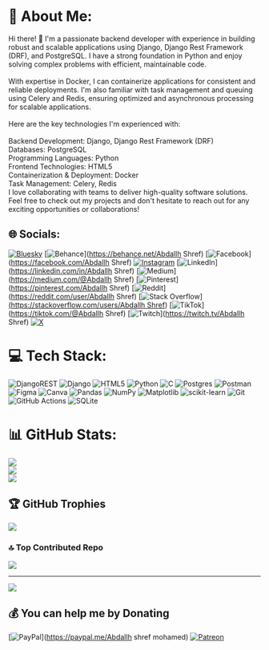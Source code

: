 # 💫 About Me:
Hi there! 👋 I'm a passionate backend developer with experience in building robust and scalable applications using Django, Django Rest Framework (DRF), and PostgreSQL. I have a strong foundation in Python and enjoy solving complex problems with efficient, maintainable code.<br><br>With expertise in Docker, I can containerize applications for consistent and reliable deployments. I'm also familiar with task management and queuing using Celery and Redis, ensuring optimized and asynchronous processing for scalable applications.<br><br>Here are the key technologies I'm experienced with:<br><br>Backend Development: Django, Django Rest Framework (DRF)<br>Databases: PostgreSQL<br>Programming Languages: Python<br>Frontend Technologies: HTML5<br>Containerization & Deployment: Docker<br>Task Management: Celery, Redis<br>I love collaborating with teams to deliver high-quality software solutions. Feel free to check out my projects and don't hesitate to reach out for any exciting opportunities or collaborations!


## 🌐 Socials:
[![Bluesky](https://img.shields.io/badge/bluesky-0285FF?style=for-the-badge&logo=bluesky&logoColor=%23FFFFFF)](https://bsky.app/profile/Abdallhshref) [![Behance](https://img.shields.io/badge/Behance-1769ff?logo=behance&logoColor=white)](https://behance.net/Abdallh Shref) [![Facebook](https://img.shields.io/badge/Facebook-%231877F2.svg?logo=Facebook&logoColor=white)](https://facebook.com/Abdallh Shref) [![Instagram](https://img.shields.io/badge/Instagram-%23E4405F.svg?logo=Instagram&logoColor=white)](https://instagram.com/Abdallh_Shref) [![LinkedIn](https://img.shields.io/badge/LinkedIn-%230077B5.svg?logo=linkedin&logoColor=white)](https://linkedin.com/in/Abdallh Shref) [![Medium](https://img.shields.io/badge/Medium-12100E?logo=medium&logoColor=white)](https://medium.com/@Abdallh Shref) [![Pinterest](https://img.shields.io/badge/Pinterest-%23E60023.svg?logo=Pinterest&logoColor=white)](https://pinterest.com/Abdallh Shref) [![Reddit](https://img.shields.io/badge/Reddit-%23FF4500.svg?logo=Reddit&logoColor=white)](https://reddit.com/user/Abdallh Shref) [![Stack Overflow](https://img.shields.io/badge/-Stackoverflow-FE7A16?logo=stack-overflow&logoColor=white)][(https://stackoverflow.com/users/Abdallh Shref](https://stackoverflow.com/users/29130500/abdallh-shref)) [![TikTok](https://img.shields.io/badge/TikTok-%23000000.svg?logo=TikTok&logoColor=white)](https://tiktok.com/@Abdallh Shref) [![Twitch](https://img.shields.io/badge/Twitch-%239146FF.svg?logo=Twitch&logoColor=white)](https://twitch.tv/Abdallh Shref) [![X](https://img.shields.io/badge/X-black.svg?logo=X&logoColor=white)](https://x.com/AbdallhShr39642) 

# 💻 Tech Stack:
![DjangoREST](https://img.shields.io/badge/DJANGO-REST-ff1709?style=for-the-badge&logo=django&logoColor=white&color=ff1709&labelColor=gray) ![Django](https://img.shields.io/badge/django-%23092E20.svg?style=for-the-badge&logo=django&logoColor=white) ![HTML5](https://img.shields.io/badge/html5-%23E34F26.svg?style=for-the-badge&logo=html5&logoColor=white) ![Python](https://img.shields.io/badge/python-3670A0?style=for-the-badge&logo=python&logoColor=ffdd54) ![C](https://img.shields.io/badge/c-%2300599C.svg?style=for-the-badge&logo=c&logoColor=white) ![Postgres](https://img.shields.io/badge/postgres-%23316192.svg?style=for-the-badge&logo=postgresql&logoColor=white) ![Postman](https://img.shields.io/badge/Postman-FF6C37?style=for-the-badge&logo=postman&logoColor=white) ![Figma](https://img.shields.io/badge/figma-%23F24E1E.svg?style=for-the-badge&logo=figma&logoColor=white) ![Canva](https://img.shields.io/badge/Canva-%2300C4CC.svg?style=for-the-badge&logo=Canva&logoColor=white) ![Pandas](https://img.shields.io/badge/pandas-%23150458.svg?style=for-the-badge&logo=pandas&logoColor=white) ![NumPy](https://img.shields.io/badge/numpy-%23013243.svg?style=for-the-badge&logo=numpy&logoColor=white) ![Matplotlib](https://img.shields.io/badge/Matplotlib-%23ffffff.svg?style=for-the-badge&logo=Matplotlib&logoColor=black) ![scikit-learn](https://img.shields.io/badge/scikit--learn-%23F7931E.svg?style=for-the-badge&logo=scikit-learn&logoColor=white) ![Git](https://img.shields.io/badge/git-%23F05033.svg?style=for-the-badge&logo=git&logoColor=white) ![GitHub Actions](https://img.shields.io/badge/github%20actions-%232671E5.svg?style=for-the-badge&logo=githubactions&logoColor=white) ![SQLite](https://img.shields.io/badge/sqlite-%2307405e.svg?style=for-the-badge&logo=sqlite&logoColor=white)
# 📊 GitHub Stats:
![](https://github-readme-stats.vercel.app/api?username=ABDALLH20&theme=transparent&hide_border=false&include_all_commits=true&count_private=true)<br/>
![](https://github-readme-streak-stats.herokuapp.com/?user=ABDALLH20&theme=transparent&hide_border=false)<br/>
![](https://github-readme-stats.vercel.app/api/top-langs/?username=ABDALLH20&theme=transparent&hide_border=false&include_all_commits=true&count_private=true&layout=compact)

## 🏆 GitHub Trophies
![](https://github-profile-trophy.vercel.app/?username=ABDALLH20&theme=date_night&no-frame=false&no-bg=false&margin-w=4)

### 🔝 Top Contributed Repo
![](https://github-contributor-stats.vercel.app/api?username=ABDALLH20&limit=5&theme=graywhite&combine_all_yearly_contributions=true)

---
[![](https://visitcount.itsvg.in/api?id=ABDALLH20&icon=3&color=6)](https://visitcount.itsvg.in)

  ## 💰 You can help me by Donating
  [![PayPal](https://img.shields.io/badge/PayPal-00457C?style=for-the-badge&logo=paypal&logoColor=white)](https://paypal.me/Abdallh shref mohamed) [![Patreon](https://img.shields.io/badge/Patreon-F96854?style=for-the-badge&logo=patreon&logoColor=white)](https://patreon.com/Abdallhshref) 

  
<!-- Proudly created with GPRM ( https://gprm.itsvg.in ) -->
